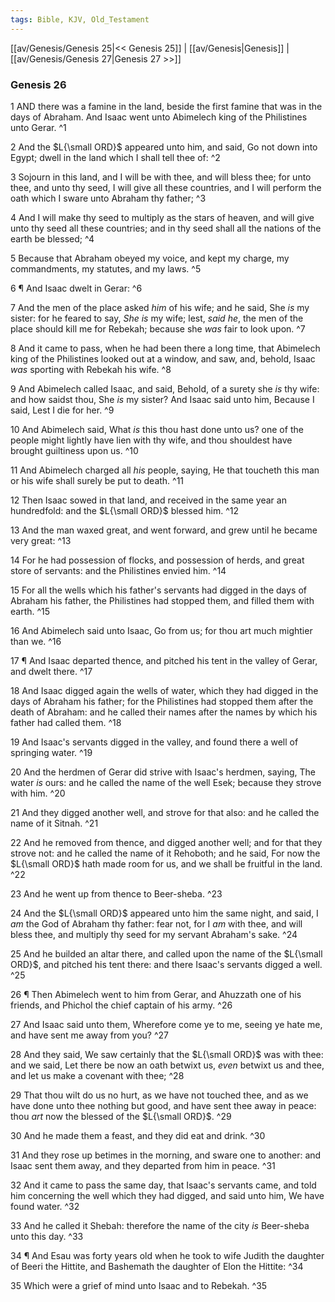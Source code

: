```yaml
---
tags: Bible, KJV, Old_Testament
---
```


[[av/Genesis/Genesis 25|<< Genesis 25]] | [[av/Genesis|Genesis]] | [[av/Genesis/Genesis 27|Genesis 27 >>]]

### Genesis 26

1 AND there was a famine in the land, beside the first famine that was in the days of Abraham. And Isaac went unto Abimelech king of the Philistines unto Gerar. ^1

2 And the $L{\small ORD}$ appeared unto him, and said, Go not down into Egypt; dwell in the land which I shall tell thee of: ^2

3 Sojourn in this land, and I will be with thee, and will bless thee; for unto thee, and unto thy seed, I will give all these countries, and I will perform the oath which I sware unto Abraham thy father; ^3

4 And I will make thy seed to multiply as the stars of heaven, and will give unto thy seed all these countries; and in thy seed shall all the nations of the earth be blessed; ^4

5 Because that Abraham obeyed my voice, and kept my charge, my commandments, my statutes, and my laws. ^5

6 ¶ And Isaac dwelt in Gerar: ^6

7 And the men of the place asked _him_ of his wife; and he said, She _is_ my sister: for he feared to say, _She_ _is_ my wife; lest, _said_ _he_, the men of the place should kill me for Rebekah; because she _was_ fair to look upon. ^7

8 And it came to pass, when he had been there a long time, that Abimelech king of the Philistines looked out at a window, and saw, and, behold, Isaac _was_ sporting with Rebekah his wife. ^8

9 And Abimelech called Isaac, and said, Behold, of a surety she _is_ thy wife: and how saidst thou, She _is_ my sister? And Isaac said unto him, Because I said, Lest I die for her. ^9

10 And Abimelech said, What _is_ this thou hast done unto us? one of the people might lightly have lien with thy wife, and thou shouldest have brought guiltiness upon us. ^10

11 And Abimelech charged all _his_ people, saying, He that toucheth this man or his wife shall surely be put to death. ^11

12 Then Isaac sowed in that land, and received in the same year an hundredfold: and the $L{\small ORD}$ blessed him. ^12

13 And the man waxed great, and went forward, and grew until he became very great: ^13

14 For he had possession of flocks, and possession of herds, and great store of servants: and the Philistines envied him. ^14

15 For all the wells which his father's servants had digged in the days of Abraham his father, the Philistines had stopped them, and filled them with earth. ^15

16 And Abimelech said unto Isaac, Go from us; for thou art much mightier than we. ^16

17 ¶ And Isaac departed thence, and pitched his tent in the valley of Gerar, and dwelt there. ^17

18 And Isaac digged again the wells of water, which they had digged in the days of Abraham his father; for the Philistines had stopped them after the death of Abraham: and he called their names after the names by which his father had called them. ^18

19 And Isaac's servants digged in the valley, and found there a well of springing water. ^19

20 And the herdmen of Gerar did strive with Isaac's herdmen, saying, The water _is_ ours: and he called the name of the well Esek; because they strove with him. ^20

21 And they digged another well, and strove for that also: and he called the name of it Sitnah. ^21

22 And he removed from thence, and digged another well; and for that they strove not: and he called the name of it Rehoboth; and he said, For now the $L{\small ORD}$ hath made room for us, and we shall be fruitful in the land. ^22

23 And he went up from thence to Beer-sheba. ^23

24 And the $L{\small ORD}$ appeared unto him the same night, and said, I _am_ the God of Abraham thy father: fear not, for I _am_ with thee, and will bless thee, and multiply thy seed for my servant Abraham's sake. ^24

25 And he builded an altar there, and called upon the name of the $L{\small ORD}$, and pitched his tent there: and there Isaac's servants digged a well. ^25

26 ¶ Then Abimelech went to him from Gerar, and Ahuzzath one of his friends, and Phichol the chief captain of his army. ^26

27 And Isaac said unto them, Wherefore come ye to me, seeing ye hate me, and have sent me away from you? ^27

28 And they said, We saw certainly that the $L{\small ORD}$ was with thee: and we said, Let there be now an oath betwixt us, _even_ betwixt us and thee, and let us make a covenant with thee; ^28

29 That thou wilt do us no hurt, as we have not touched thee, and as we have done unto thee nothing but good, and have sent thee away in peace: thou _art_ now the blessed of the $L{\small ORD}$. ^29

30 And he made them a feast, and they did eat and drink. ^30

31 And they rose up betimes in the morning, and sware one to another: and Isaac sent them away, and they departed from him in peace. ^31

32 And it came to pass the same day, that Isaac's servants came, and told him concerning the well which they had digged, and said unto him, We have found water. ^32

33 And he called it Shebah: therefore the name of the city _is_ Beer-sheba unto this day. ^33

34 ¶ And Esau was forty years old when he took to wife Judith the daughter of Beeri the Hittite, and Bashemath the daughter of Elon the Hittite: ^34

35 Which were a grief of mind unto Isaac and to Rebekah. ^35
